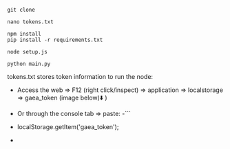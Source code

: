 ```
git clone
```

```
nano tokens.txt
```
```
npm install
pip install -r requirements.txt
```

```
node setup.js
```
```
python main.py
```


tokens.txt stores token information to run the node:
- Access the web => F12 (right click/inspect) => application =>
  localstorage => gaea_token (image below)⬇️ )

- Or through the console tab => paste:
-```
- localStorage.getItem('gaea_token');
- ```

  

